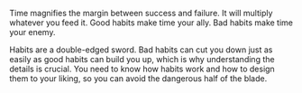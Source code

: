 Time magnifies the margin between success and failure. It will
multiply whatever you feed it. Good habits make time your ally. Bad
habits make time your enemy.

Habits are a double-edged sword. Bad habits can cut you down just
as easily as good habits can build you up, which is why understanding
the details is crucial. You need to know how habits work and how to
design them to your liking, so you can avoid the dangerous half of the
blade.